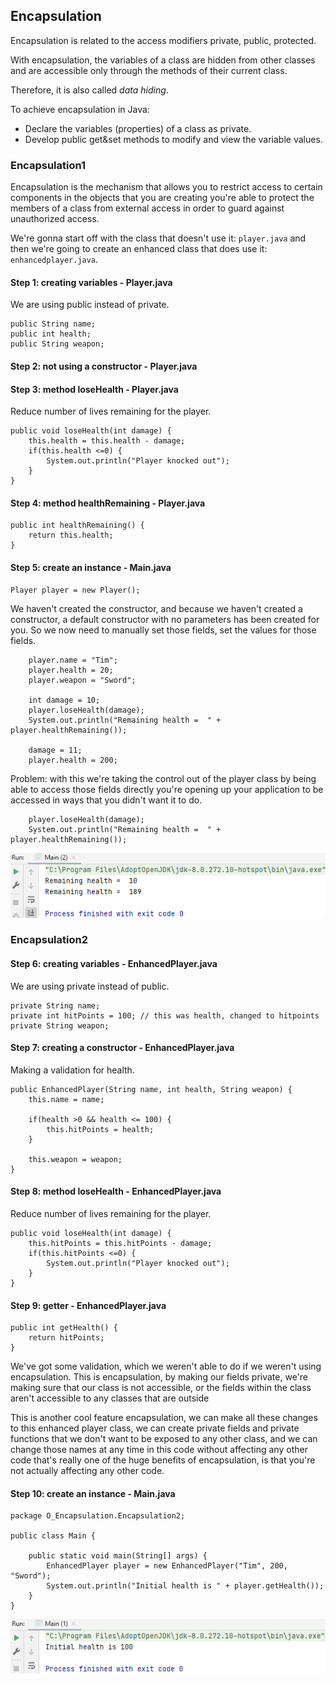 ## Encapsulation

Encapsulation is related to the access modifiers private, public, protected.

With encapsulation, the variables of a class are hidden from other classes and are accessible only through the methods of their current class.

Therefore, it is also called <i>data hiding</i>.

To achieve encapsulation in Java:
- Declare the variables (properties) of a class as private.
- Develop public get&set methods to modify and view the variable values.

### Encapsulation1

Encapsulation is the mechanism that allows you to restrict access to certain components in the objects that you are creating you're able to protect the members of a class from external access in order to guard against unauthorized access.

We're gonna start off with the class that doesn't use it: `player.java` and then we're going to create an enhanced class that does use it: `enhancedplayer.java`.

#### Step 1: creating variables - Player.java

We are using public instead of private.

    public String name;
    public int health;
    public String weapon;

#### Step 2: not using a constructor - Player.java

#### Step 3: method loseHealth - Player.java

Reduce number of lives remaining for the player.

    public void loseHealth(int damage) {
        this.health = this.health - damage;
        if(this.health <=0) {
            System.out.println("Player knocked out");
        }
    }

#### Step 4: method healthRemaining - Player.java

    public int healthRemaining() {
        return this.health;
    }

#### Step 5: create an instance - Main.java

    Player player = new Player();

We haven't created the constructor, and because we haven't created a constructor, a default constructor with no parameters has been created for you. So we now need to manually set those fields, set the values for those fields.

        player.name = "Tim";
        player.health = 20;
        player.weapon = "Sword";

        int damage = 10;
        player.loseHealth(damage);
        System.out.println("Remaining health =  " + player.healthRemaining());

        damage = 11;
        player.health = 200; 

Problem: with this we're taking the control out of the player class by being able to access those fields directly you're opening up your application to be accessed in ways that you didn't want it to do.

        player.loseHealth(damage);
        System.out.println("Remaining health =  " + player.healthRemaining());

![img.png](img.png)

### Encapsulation2

#### Step 6: creating variables - EnhancedPlayer.java

We are using private instead of public.

    private String name;
    private int hitPoints = 100; // this was health, changed to hitpoints
    private String weapon;

#### Step 7: creating a constructor - EnhancedPlayer.java

Making a validation for health.

    public EnhancedPlayer(String name, int health, String weapon) {
        this.name = name;

        if(health >0 && health <= 100) {
            this.hitPoints = health;
        }

        this.weapon = weapon;
    }

#### Step 8: method loseHealth - EnhancedPlayer.java

Reduce number of lives remaining for the player.

    public void loseHealth(int damage) {
        this.hitPoints = this.hitPoints - damage;
        if(this.hitPoints <=0) {
            System.out.println("Player knocked out");
        }
    }

#### Step 9: getter - EnhancedPlayer.java

    public int getHealth() {
        return hitPoints;
    }

We've got some validation, which we weren't able to do if we weren't using encapsulation.
This is encapsulation, by making our fields private, we're making sure that our class is not accessible, or the fields within the class aren't accessible to any classes that are outside

This is another cool feature encapsulation, we can make all these changes to this enhanced player class, we can create private fields and private functions that we don't want to be exposed to any other class, and we can change those names at any time in this code without affecting any other code that's really one of the huge benefits of encapsulation, is that you're not actually affecting any other code.

#### Step 10: create an instance - Main.java

    package O_Encapsulation.Encapsulation2;

    public class Main {
    
        public static void main(String[] args) {
            EnhancedPlayer player = new EnhancedPlayer("Tim", 200, "Sword");
            System.out.println("Initial health is " + player.getHealth());
        }
    }

![img_1.png](img_1.png)